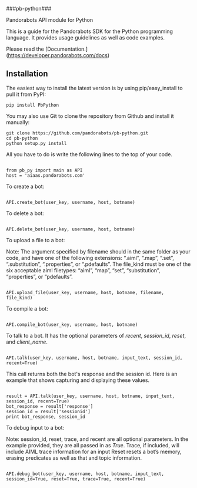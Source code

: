###pb-python###

Pandorabots API module for Python

﻿This is a guide for the Pandorabots SDK for the Python programming language. It provides usage guidelines as well as code examples.

Please read the [Documentation.] (https://developer.pandorabots.com/docs)


Installation
------------
The easiest way to install the latest version
is by using pip/easy_install to pull it from PyPI:

    pip install PbPython

You may also use Git to clone the repository from
Github and install it manually:

    git clone https://github.com/pandorabots/pb-python.git
    cd pb-python
    python setup.py install

 All you have to do is write the following lines to the top of your code.

```

from pb_py import main as API
host = 'aiaas.pandorabots.com'

```

To create a bot:

```

API.create_bot(user_key, username, host, botname)

```

To delete a bot:

```

API.delete_bot(user_key, username, host, botname)

```

To upload a file to a bot:

Note: The argument specified by filename should in the same folder as your code, and have one of the following extensions: “.aiml”, “.map”, “.set”, “.substitution”, “.properties”, or “.pdefaults”. The file_kind must be one of the six acceptable aiml filetypes: “aiml”, “map”, “set”, “substitution”, “properties”, or “pdefaults”.

```

API.upload_file(user_key, username, host, botname, filename, file_kind)

```

To compile a bot:

```

API.compile_bot(user_key, username, host, botname)

```

To talk to a bot. It has the optional parameters of _recent_, _session_id_, _reset_, and _client_name_.

```

API.talk(user_key, username, host, botname, input_text, session_id, recent=True)

```

This call returns both the bot's response and the session id. Here is an example that shows capturing and displaying these values.

```

result = API.talk(user_key, username, host, botname, input_text, session_id, recent=True)
bot_response = result['response']
session_id = result['sessionid']
print bot_response, session_id

```


To debug input to a bot:

Note: session_id, reset, trace, and recent  are all optional parameters. In the example provided, they are all passed in as _True_. Trace, if included, will include AIML trace information for an input  Reset resets a bot’s memory, erasing predicates as well as that and topic information. 

```

API.debug_bot(user_key, username, host, botname, input_text, session_id=True, reset=True, trace=True, recent=True)

```



 



